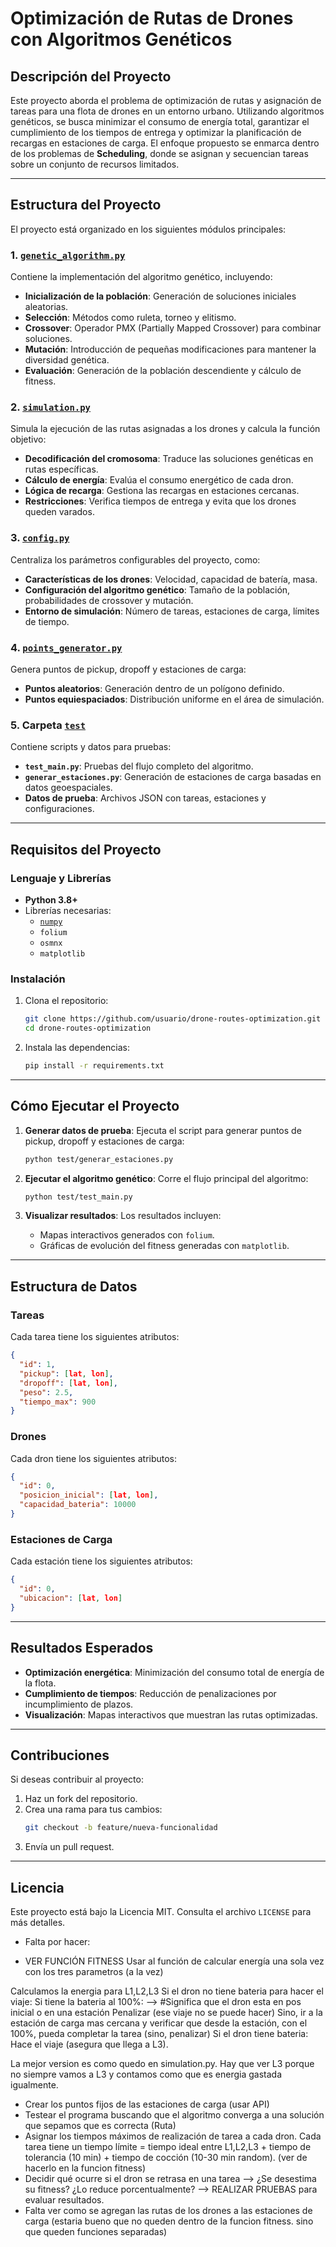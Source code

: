 # **Optimización de Rutas de Drones con Algoritmos Genéticos**

## **Descripción del Proyecto**

Este proyecto aborda el problema de optimización de rutas y asignación de tareas para una flota de drones en un entorno urbano. Utilizando algoritmos genéticos, se busca minimizar el consumo de energía total, garantizar el cumplimiento de los tiempos de entrega y optimizar la planificación de recargas en estaciones de carga. El enfoque propuesto se enmarca dentro de los problemas de **Scheduling**, donde se asignan y secuencian tareas sobre un conjunto de recursos limitados.

---

## **Estructura del Proyecto**

El proyecto está organizado en los siguientes módulos principales:

### **1. [`genetic_algorithm.py`](genetic_algorithm.py)**

Contiene la implementación del algoritmo genético, incluyendo:

- **Inicialización de la población**: Generación de soluciones iniciales aleatorias.
- **Selección**: Métodos como ruleta, torneo y elitismo.
- **Crossover**: Operador PMX (Partially Mapped Crossover) para combinar soluciones.
- **Mutación**: Introducción de pequeñas modificaciones para mantener la diversidad genética.
- **Evaluación**: Generación de la población descendiente y cálculo de fitness.

### **2. [`simulation.py`](simulation.py)**

Simula la ejecución de las rutas asignadas a los drones y calcula la función objetivo:

- **Decodificación del cromosoma**: Traduce las soluciones genéticas en rutas específicas.
- **Cálculo de energía**: Evalúa el consumo energético de cada dron.
- **Lógica de recarga**: Gestiona las recargas en estaciones cercanas.
- **Restricciones**: Verifica tiempos de entrega y evita que los drones queden varados.

### **3. [`config.py`](config.py)**

Centraliza los parámetros configurables del proyecto, como:

- **Características de los drones**: Velocidad, capacidad de batería, masa.
- **Configuración del algoritmo genético**: Tamaño de la población, probabilidades de crossover y mutación.
- **Entorno de simulación**: Número de tareas, estaciones de carga, límites de tiempo.

### **4. [`points_generator.py`](points_generator.py)**

Genera puntos de pickup, dropoff y estaciones de carga:

- **Puntos aleatorios**: Generación dentro de un polígono definido.
- **Puntos equiespaciados**: Distribución uniforme en el área de simulación.

### **5. Carpeta [`test`](test)**

Contiene scripts y datos para pruebas:

- **`test_main.py`**: Pruebas del flujo completo del algoritmo.
- **`generar_estaciones.py`**: Generación de estaciones de carga basadas en datos geoespaciales.
- **Datos de prueba**: Archivos JSON con tareas, estaciones y configuraciones.

---

## **Requisitos del Proyecto**

### **Lenguaje y Librerías**

- **Python 3.8+**
- Librerías necesarias:
  - [`numpy`](/Users/facundososa/Library/Python/3.9/lib/python/site-packages/numpy/__init__.py)
  - `folium`
  - `osmnx`
  - `matplotlib`

### **Instalación**

1. Clona el repositorio:
   ```bash
   git clone https://github.com/usuario/drone-routes-optimization.git
   cd drone-routes-optimization
   ```
2. Instala las dependencias:
   ```bash
   pip install -r requirements.txt
   ```

---

## **Cómo Ejecutar el Proyecto**

1. **Generar datos de prueba**:
   Ejecuta el script para generar puntos de pickup, dropoff y estaciones de carga:

   ```bash
   python test/generar_estaciones.py
   ```

2. **Ejecutar el algoritmo genético**:
   Corre el flujo principal del algoritmo:

   ```bash
   python test/test_main.py
   ```

3. **Visualizar resultados**:
   Los resultados incluyen:
   - Mapas interactivos generados con `folium`.
   - Gráficas de evolución del fitness generadas con `matplotlib`.

---

## **Estructura de Datos**

### **Tareas**

Cada tarea tiene los siguientes atributos:

```json
{
  "id": 1,
  "pickup": [lat, lon],
  "dropoff": [lat, lon],
  "peso": 2.5,
  "tiempo_max": 900
}
```

### **Drones**

Cada dron tiene los siguientes atributos:

```json
{
  "id": 0,
  "posicion_inicial": [lat, lon],
  "capacidad_bateria": 10000
}
```

### **Estaciones de Carga**

Cada estación tiene los siguientes atributos:

```json
{
  "id": 0,
  "ubicacion": [lat, lon]
}
```

---

## **Resultados Esperados**

- **Optimización energética**: Minimización del consumo total de energía de la flota.
- **Cumplimiento de tiempos**: Reducción de penalizaciones por incumplimiento de plazos.
- **Visualización**: Mapas interactivos que muestran las rutas optimizadas.

---

## **Contribuciones**

Si deseas contribuir al proyecto:

1. Haz un fork del repositorio.
2. Crea una rama para tus cambios:
   ```bash
   git checkout -b feature/nueva-funcionalidad
   ```
3. Envía un pull request.

---

## **Licencia**

Este proyecto está bajo la Licencia MIT. Consulta el archivo `LICENSE` para más detalles.

- Falta por hacer:

- VER FUNCIÓN FITNESS
  Usar al función de calcular energía una sola vez con los tres parametros (a la vez)

Calculamos la energia para L1,L2,L3
Si el dron no tiene bateria para hacer el viaje:
Si tiene la bateria al 100%: --> #Significa que el dron esta en pos inicial o en una estación
Penalizar (ese viaje no se puede hacer)
Sino, ir a la estación de carga mas cercana y verificar que desde la estación, con el 100%, pueda completar la tarea (sino, penalizar)
Si el dron tiene bateria:
Hace el viaje (asegura que llega a L3).

La mejor version es como quedo en simulation.py. Hay que ver L3 porque no siempre vamos a L3 y contamos como que es energia gastada igualmente.

- Crear los puntos fijos de las estaciones de carga (usar API)
- Testear el programa buscando que el algoritmo converga a una solución que sepamos que es correcta (Ruta)
- Asignar los tiempos máximos de realización de tarea a cada dron. Cada tarea tiene un tiempo límite = tiempo ideal entre L1,L2,L3 + tiempo de tolerancia (10 min) + tiempo de cocción (10-30 min random). (ver de hacerlo en la funcion fitness)
- Decidir qué ocurre si el dron se retrasa en una tarea --> ¿Se desestima su fitness? ¿Lo reduce porcentualmente? --> REALIZAR PRUEBAS para evaluar resultados.
- Falta ver como se agregan las rutas de los drones a las estaciones de carga (estaria bueno que no queden dentro de la funcion fitness. sino que queden funciones separadas)
